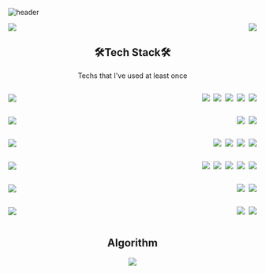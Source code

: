![header](https://capsule-render.vercel.app/api?type=slice&color=auto&height=300&section=header&text=5angjaeKim&fontSize=75)

<div align="center" style="display:flex; justify-content: space-between; align-items: center;">
    <img src="https://github-readme-stats.vercel.app/api?username=5angjae">
    <img src="https://github-readme-stats.vercel.app/api/top-langs/?username=5angjae&layout=compact">
</div>

<h2 align="center">
    🛠️Tech Stack🛠️
</h2>
<p align="center">
    Techs that I've used at least once
</p>
<div>
    <div style="display:flex; justify-content: space-between; align-items: center;">
        <p align="center" style="line-height:1;">
            <img src="https://img.shields.io/badge/Language-ffffff?style=for-the-badge&logo=python123&logoColor=white"/>
        </p>
        <p align="center" style="line-height:1;">
            <img src="https://img.shields.io/badge/Python-3766AB?style=for-the-badge&logo=Python&logoColor=white"/></a>&nbsp <img src="https://img.shields.io/badge/C Sharp-239120?style=for-the-badge&logo=C Sharp&logoColor=white"/></a>&nbsp <img src="https://img.shields.io/badge/Java-007396?style=for-the-badge&logo=Java&logoColor=white"/></a>&nbsp <img src="https://img.shields.io/badge/C-A8B9CC?style=for-the-badge&logo=C&logoColor=white"/></a>&nbsp <img src="https://img.shields.io/badge/C++-00599C?style=for-the-badge&logo=C++&logoColor=white"/>
        </p>
    </div>
    <div style="display:flex; justify-content: space-between; align-items: center;">
        <p align="center" style="line-height:1;">
            <img src="https://img.shields.io/badge/Backend-ffffff?style=for-the-badge&logo=python123&logoColor=white"/>
        </p>
        <p align="center" style="line-height:1;">
            <img src="https://img.shields.io/badge/ASP.NET Core-512BD4?style=for-the-badge&logo=.NET&logoColor=white"/></a>&nbsp <img src="https://img.shields.io/badge/Django-092E20?style=for-the-badge&logo=Django&logoColor=white"/>
        </p>
    </div>
    <div style="display:flex; justify-content: space-between; align-items: center;">
        <p align="center" style="line-height:1;">
            <img src="https://img.shields.io/badge/Frontend-ffffff?style=for-the-badge&logo=python123&logoColor=white"/>
        </p>
        <p align="center" style="line-height:1;">
            <img src="https://img.shields.io/badge/HTML5-E34F26?style=for-the-badge&logo=HTML5&logoColor=white"/></a>&nbsp <img src="https://img.shields.io/badge/CSS3-1572B6?style=for-the-badge&logo=CSS3&logoColor=white"/></a>&nbsp <img src="https://img.shields.io/badge/JavaScript-F7DF1E?style=for-the-badge&logo=JavaScript&logoColor=white"/></a>&nbsp <img src="https://img.shields.io/badge/Vue.js-4FC08D?style=for-the-badge&logo=Vue.js&logoColor=white"/>
        </p>
    </div>
    <div style="display:flex; justify-content: space-between; align-items: center;">
        <p align="center" style="line-height:1;">
            <img src="https://img.shields.io/badge/Tools-ffffff?style=for-the-badge&logo=python123&logoColor=white"/>
        </p>
        <p align="center" style="line-height:1;">
            <img src="https://img.shields.io/badge/Git-F05032?style=for-the-badge&logo=Git&logoColor=white"/></a>&nbsp <img src="https://img.shields.io/badge/Jira-0052CC?style=for-the-badge&logo=JiraSoftware&logoColor=white"/></a>&nbsp <img src="https://img.shields.io/badge/Visual Studio-5C2D91?style=for-the-badge&logo=VisualStudio&logoColor=white"/></a>&nbsp <img src="https://img.shields.io/badge/VSCode-007acc?style=for-the-badge&logo=VisualStudioCode&logoColor=white"/></a>&nbsp <img src="https://img.shields.io/badge/pycharm-000000?style=for-the-badge&logo=PyCharm&logoColor=white"/>
        </p>
    </div>
    <div style="display:flex; justify-content: space-between; align-items: center;">
        <p align="center" style="line-height:1;">
            <img src="https://img.shields.io/badge/DevOps-ffffff?style=for-the-badge&logo=python123&logoColor=white"/>
        </p>
        <p align="center" style="line-height:1;">
            <img src="https://img.shields.io/badge/AWS RDS-3383C8?style=for-the-badge&logo=AmazonAWS&logoColor=white"/></a>&nbsp <img src="https://img.shields.io/badge/AWS ELASTIC BEANSTALK-789E3F?style=for-the-badge&logo=AmazonAWS&logoColor=white"/>
        </p>
    </div>
	<div style="display:flex; justify-content: space-between; align-items: center;">
        <p align="center" style="line-height:1;">
            <img src="https://img.shields.io/badge/others-ffffff?style=for-the-badge&logo=python123&logoColor=white"/>
        </p>
        <p align="center" style="line-height:1;">
            <img src="https://img.shields.io/badge/MYSQL-4479a1?style=for-the-badge&logo=MySQL&logoColor=white"/></a>&nbsp <img src="https://img.shields.io/badge/Unity-000000?style=for-the-badge&logo=Unity&logoColor=white"/>
        </p>
    </div>
</div>

<h2 align="center">
    Algorithm
</h2>

<div align="center">
    <img src="http://mazassumnida.wtf/api/v2/generate_badge?boj=sangjea5">
</div>


